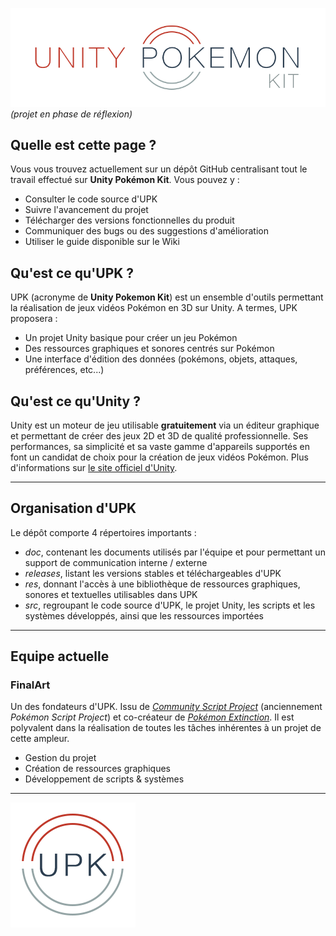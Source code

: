 ![Unity Pokemon Kit](/doc/Graphics/Logo/PNG/LogoUPK.png?raw=true "Unity Pokemon Kit")
*(projet en phase de réflexion)*

## Quelle est cette page ?
Vous vous trouvez actuellement sur un dépôt GitHub centralisant tout le travail effectué sur **Unity Pokémon Kit**.
Vous pouvez y :
* Consulter le code source d'UPK
* Suivre l'avancement du projet
* Télécharger des versions fonctionnelles du produit
* Communiquer des bugs ou des suggestions d'amélioration
* Utiliser le guide disponible sur le Wiki

## Qu'est ce qu'UPK ?
UPK (acronyme de **Unity Pokemon Kit**) est un ensemble d'outils permettant la réalisation de jeux vidéos Pokémon en 3D sur Unity.
A termes, UPK proposera :
* Un projet Unity basique pour créer un jeu Pokémon
* Des ressources graphiques et sonores centrés sur Pokémon
* Une interface d'édition des données (pokémons, objets, attaques, préférences, etc...)

## Qu'est ce qu'Unity ?
Unity est un moteur de jeu utilisable **gratuitement** via un éditeur graphique et permettant de créer des jeux 2D et 3D de qualité professionnelle.
Ses performances, sa simplicité et sa vaste gamme d'appareils supportés en font un candidat de choix pour la création de jeux vidéos Pokémon.
Plus d'informations sur [le site officiel d'Unity](http://unity3d.com/).

-----

## Organisation d'UPK
Le dépôt comporte 4 répertoires importants :
* *doc*, contenant les documents utilisés par l'équipe et pour permettant un support de communication interne / externe
* *releases*, listant les versions stables et téléchargeables d'UPK
* *res*, donnant l'accès à une bibliothèque de ressources graphiques, sonores et textuelles utilisables dans UPK
* *src*, regroupant le code source d'UPK, le projet Unity, les scripts et les systèmes développés, ainsi que les ressources importées

-----

## Equipe actuelle

### FinalArt
Un des fondateurs d'UPK. Issu de *[Community Script Project](http://communityscriptproject.com/)* (anciennement *Pokémon Script Project*) et co-créateur de *[Pokémon Extinction](http://communityscriptproject.com/PokemonExtinction/)*.
Il est polyvalent dans la réalisation de toutes les tâches inhérentes à un projet de cette ampleur.
* Gestion du projet
* Création de ressources graphiques
* Développement de scripts & systèmes

-----

![Unity Pokemon Kit](/doc/Graphics/Logo/PNG/IconUPK.png?raw=true "Unity Pokemon Kit")
